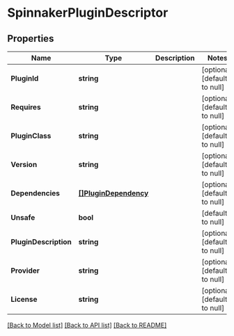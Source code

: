 # SpinnakerPluginDescriptor

## Properties
Name | Type | Description | Notes
------------ | ------------- | ------------- | -------------
**PluginId** | **string** |  | [optional] [default to null]
**Requires** | **string** |  | [optional] [default to null]
**PluginClass** | **string** |  | [optional] [default to null]
**Version** | **string** |  | [optional] [default to null]
**Dependencies** | [**[]PluginDependency**](PluginDependency.md) |  | [optional] [default to null]
**Unsafe** | **bool** |  | [default to null]
**PluginDescription** | **string** |  | [optional] [default to null]
**Provider** | **string** |  | [optional] [default to null]
**License** | **string** |  | [optional] [default to null]

[[Back to Model list]](../README.md#documentation-for-models) [[Back to API list]](../README.md#documentation-for-api-endpoints) [[Back to README]](../README.md)


